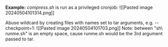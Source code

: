 **Example:**
*compress.sh* is run as a privileged cronjob:
![[Pasted image 20240504101314.png]]

Abuse wildcard by creating files with names set to tar arguments, e.g. --checkpoint=1:
![[Pasted image 20240504101703.png]]
Note: between "sh\\ runme.sh" is an empty space, cause runme.sh would be the 3rd argument passed to tar.
